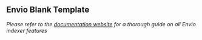 ## Envio Blank Template

_Please refer to the [documentation website](https://docs.envio.dev) for a thorough guide on all Envio indexer features_

<!-- # template contracts

# LP 0xac004b512c33d029cf23abf04513f1f380b3fd0a LPV1
# LP 0xC9A714a953015a4DBCD3B016e782100C291032F0 LPv2 implementation (proxy 0x204e7371Ade792c5C006fb52711c50a7efC843ed todo)

# Azuro bet NFT 0xFd9E5A2A1bfc8B57A288A3e12E2c601b0Cc7e476 v1
# Azuro bet NFT 0xA3A1B460c68dc91c5B3f71f5487A76fac42858bf v2 (implementation 0x44Cf666D3CEd2C182c6dAE0582b1854467FAeB20)
# Azuro bet NFT 0x313c2ac3d997c31732933d2eb73a335144b9c938 v3 (implementation 0x44Cf666D3CEd2C182c6dAE0582b1854467FAeB20)

# Freebet contracts - 0x18efca50914e44b17e62fbc866a7e597c435a2be // checksum
# Freebet contracts - 0x31339074aa3f84ebaf15352e3ff6453831daad63 // checksum
# Freebet contracts - 0x554097c51656a4546c2b4aae492154cae7a07834 // checksum
# Freebet contracts - 0x87c05de2f47e95bcea59f828431d31e583309b40 // checksum
# Freebet contracts - 0xac2476db1fd2f3e7d1da7ccc3fac7d1bd1c4b5a2 // checksum
# Freebet contracts - 0xac3ba36b3bceb78192d06d95dfca4eab891f1550 // checksum
# Freebet contracts - 0xb425e555492ee36c5a2918481ebbcf04ae73682b // checksum // FreeBet
# Freebet contracts - 0xd485e2b49563b3ba7b3ca6770ed1c67856e34a16 // checksum
# Freebet contracts - 0xf0a93ad0184cf1e5f29d7b5579358c99b9010f17 // checksum // XYZFreeBet

# Core contracts - 0x4ee3923484dfdc7ea2f1c558c2c820a97a727636 // checksum
# Core contracts - 0x4fe6a9e47db94a9b2a4ffede8db1602fd1fdd37d // checksum // Core
# Core contracts - 0x7f3f3f19c4e4015fd9db2f22e653c766154091ef // checksum
# Core contracts - 0xc95c831c7bdb0650b8cd5f2a542b263872d8ed0e // checksum
# Core contracts - 0xdbc3be2ddb53e1a288f7b7a4d020f8056d3b0f7c // checksum -->
